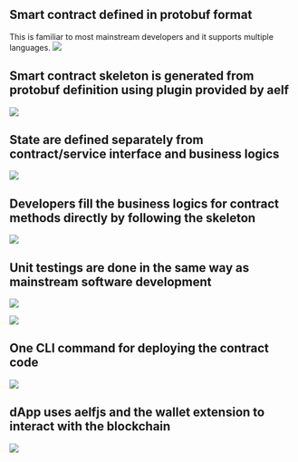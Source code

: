 
## Smart contract defined in protobuf format
This is familiar to most mainstream developers and it supports multiple languages.
![](./images/proto.png)

## Smart contract skeleton is generated from protobuf definition using plugin provided by aelf
![](./images/generate_contract_skeleton.png)

## State are defined separately from contract/service interface and business logics
![](./images/state_defined_separately.png)

## Developers fill the business logics for contract methods directly by following the skeleton
![](./images/fill_contract_logics.png)

## Unit testings are done in the same way as mainstream software development
![](./images/do_unit_testing_like_regular_software_1.png)

![](./images/do_unit_testing_like_regular_software_2.png)

## One CLI command for deploying the contract code
![](./images/cli_for_deployment_and_interaction.png)

## dApp uses aelfjs and the wallet extension to interact with the blockchain
![](./images/dapp.gif)

